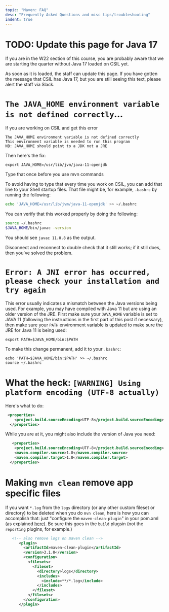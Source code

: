 ```yaml
---
topic: "Maven: FAQ"
desc: "Frequently Asked Questions and misc tips/troubleshooting"
indent: true
---
```



# TODO: Update this page for Java 17

If you are in the W22 section of this course, you are probably aware that we are starting
the quarter without Java 17 loaded on CSIL yet.

As soon as it is loaded, the staff can update this page.   If you have gotten the message
that CSIL has Java 17, but you are still seeing this text, please alert the staff via Slack.

# `The JAVA_HOME environment variable is not defined correctly`...

If you are working on CSIL and get this error
```
The JAVA_HOME environment variable is not defined correctly
This environment variable is needed to run this program
NB: JAVA_HOME should point to a JDK not a JRE
```
Then here's the fix:

```
export JAVA_HOME=/usr/lib/jvm/java-11-openjdk
```

Type that once before you use mvn commands

To avoid having to type that every time you work on CSIL, you can add that line to your Shell startup files.   That file might be, for example, `.bashrc` by running the following:

```bash
echo 'JAVA_HOME=/usr/lib/jvm/java-11-openjdk' >> ~/.bashrc
```

You can verify that this worked properly by doing the following:

```bash
source ~/.bashrc
$JAVA_HOME/bin/javac -version
```

You should see `javac 11.0.8` as the output. 

Disconnect and reconnect to double check that it still works; if it still does, then you've solved the problem.

# `Error: A JNI error has occurred, please check your installation and try again`

This error usually indicates a mismatch between the Java versions being used. For example, you may have compiled with Java 11 but are using an older version of the JRE. First make sure your `JAVA_HOME` variable is set to JAVA 11 (following the instructions in the first part of this post if necessary), then make sure your `PATH` environment variable is updated to make sure the JRE for Java 11 is being used: 

```
export PATH=$JAVA_HOME/bin:$PATH
```
To make this change permanent, add it to your `.bashrc`:
```
echo 'PATH=$JAVA_HOME/bin:$PATH' >> ~/.bashrc
source ~/.bashrc
```

# What the heck: `[WARNING] Using platform encoding (UTF-8 actually)`

Here's what to do:

```xml
 <properties>
    <project.build.sourceEncoding>UTF-8</project.build.sourceEncoding>
  </properties>
```

While you are at it, you might also include the version of Java you need:

```xml
   <properties>
    <project.build.sourceEncoding>UTF-8</project.build.sourceEncoding>
    <maven.compiler.source>1.8</maven.compiler.source>
    <maven.compiler.target>1.8</maven.compiler.target>
  </properties>
```

# Making `mvn clean` remove app specific files


If you want `*.log` from the `logs` directory (or any other custom fileset or directory) to be deleted when you do `mvn clean`, here is how you can accomplish that: just "configure the `maven-clean-plugin`" in your pom.xml (as explained [here](https://maven.apache.org/plugins/maven-clean-plugin/examples/delete_additional_files.html)).  Be sure this goes in the `build` plugsin (not the `reporting` plugins, for example.)

```xml
   <!-- also remove logs on maven clean -->
      <plugin>
        <artifactId>maven-clean-plugin</artifactId>
        <version>3.1.0</version>
        <configuration>
          <filesets>
            <fileset>
              <directory>logs</directory>
              <includes>
                <include>**/*.log</include>
              </includes>
            </fileset>
          </filesets>
        </configuration>
      </plugin>
```
